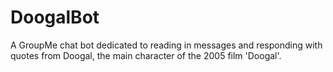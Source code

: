 # DoogalBot
A GroupMe chat bot dedicated to reading in messages and responding with quotes from Doogal, the main character of the 2005 film 'Doogal'.
